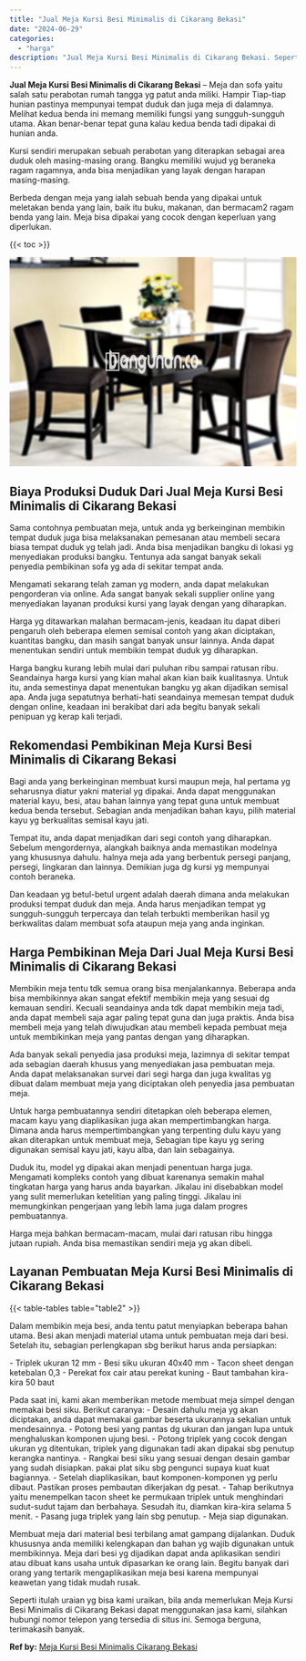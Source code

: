 ```yaml
---
title: "Jual Meja Kursi Besi Minimalis di Cikarang Bekasi"
date: "2024-06-29"
categories: 
  - "harga"
description: "Jual Meja Kursi Besi Minimalis di Cikarang Bekasi. Seperti itulah uraian yg bisa kami uraikan, bila anda memerlukan Meja Kursi Besi Minimalis di Cikarang Bek..."
---
```


**Jual Meja Kursi Besi Minimalis di Cikarang Bekasi** – Meja dan sofa yaitu salah satu perabotan rumah tangga yg patut anda miliki. Hampir Tiap-tiap hunian pastinya mempunyai tempat duduk dan juga meja di dalamnya. Melihat kedua benda ini memang memiliki fungsi yang sungguh-sungguh utama. Akan benar-benar tepat guna kalau kedua benda tadi dipakai di hunian anda.

Kursi sendiri merupakan sebuah perabotan yang diterapkan sebagai area duduk oleh masing-masing orang. Bangku memiliki wujud yg beraneka ragam ragamnya, anda bisa menjadikan yang layak dengan harapan masing-masing.

Berbeda dengan meja yang ialah sebuah benda yang dipakai untuk meletakan benda yang lain, baik itu buku, makanan, dan bermacam2 ragam benda yang lain. Meja bisa dipakai yang cocok dengan keperluan yang diperlukan.

{{< toc >}}

![Jual Meja Kursi Besi Minimalis di Cikarang Bekasi](/images/jual-meja-besi-murah03.png)

## Biaya Produksi Duduk Dari Jual Meja Kursi Besi Minimalis di Cikarang Bekasi

Sama contohnya pembuatan meja, untuk anda yg berkeinginan membikin tempat duduk juga bisa melaksanakan pemesanan atau membeli secara biasa tempat duduk yg telah jadi. Anda bisa menjadikan bangku di lokasi yg menyediakan produksi bangku. Tentunya ada sangat banyak sekali penyedia pembikinan sofa yg ada di sekitar tempat anda.

Mengamati sekarang telah zaman yg modern, anda dapat melakukan pengorderan via online. Ada sangat banyak sekali supplier online yang menyediakan layanan produksi kursi yang layak dengan yang diharapkan.

Harga yg ditawarkan malahan bermacam-jenis, keadaan itu dapat diberi pengaruh oleh beberapa elemen semisal contoh yang akan diciptakan, kuantitas bangku, dan masih sangat banyak unsur lainnya. Anda dapat menentukan sendiri untuk membikin tempat duduk yg diharapkan.

Harga bangku kurang lebih mulai dari puluhan ribu sampai ratusan ribu. Seandainya harga kursi yang kian mahal akan kian baik kualitasnya. Untuk itu, anda semestinya dapat menentukan bangku yg akan dijadikan semisal apa. Anda juga sepatutnya berhati-hati seandainya memesan tempat duduk dengan online, keadaan ini berakibat dari ada begitu banyak sekali penipuan yg kerap kali terjadi.

## Rekomendasi Pembikinan Meja Kursi Besi Minimalis di Cikarang Bekasi

Bagi anda yang berkeinginan membuat kursi maupun meja, hal pertama yg seharusnya diatur yakni material yg dipakai. Anda dapat menggunakan material kayu, besi, atau bahan lainnya yang tepat guna untuk membuat kedua benda tersebut. Sebagian anda menjadikan bahan kayu, pilih material kayu yg berkualitas semisal kayu jati.

Tempat itu, anda dapat menjadikan dari segi contoh yang diharapkan. Sebelum mengordernya, alangkah baiknya anda memastikan modelnya yang khususnya dahulu. halnya meja ada yang berbentuk persegi panjang, persegi, lingkaran dan lainnya. Demikian juga dg kursi yg mempunyai contoh beraneka.

Dan keadaan yg betul-betul urgent adalah daerah dimana anda melakukan produksi tempat duduk dan meja. Anda harus menjadikan tempat yg sungguh-sungguh terpercaya dan telah terbukti memberikan hasil yg berkwalitas dalam membuat sofa ataupun meja yang anda inginkan.

## Harga Pembikinan Meja Dari Jual Meja Kursi Besi Minimalis di Cikarang Bekasi

Membikin meja tentu tdk semua orang bisa menjalankannya. Beberapa anda bisa membikinnya akan sangat efektif membikin meja yang sesuai dg kemauan sendiri. Kecuali seandainya anda tdk dapat membikin meja tadi, anda dapat membeli saja agar paling tepat guna dan juga praktis. Anda bisa membeli meja yang telah diwujudkan atau membeli kepada pembuat meja untuk membikinkan meja yang pantas dengan yang diharapkan.

Ada banyak sekali penyedia jasa produksi meja, lazimnya di sekitar tempat ada sebagian daerah khusus yang menyediakan jasa pembuatan meja. Anda dapat melaksanakan survei dari segi harga dan juga kwalitas yg dibuat dalam membuat meja yang diciptakan oleh penyedia jasa pembuatan meja.

Untuk harga pembuatannya sendiri ditetapkan oleh beberapa elemen, macam kayu yang diaplikasikan juga akan mempertimbangkan harga. Dimana anda harus mempertimbangkan yang terpenting dulu kayu yang akan diterapkan untuk membuat meja, Sebagian tipe kayu yg sering digunakan semisal kayu jati, kayu alba, dan lain sebagainya.

Duduk itu, model yg dipakai akan menjadi penentuan harga juga. Mengamati kompleks contoh yang dibuat karenanya semakin mahal tingkatan harga yang harus anda bayarkan. Jikalau ini disebabkan model yang sulit memerlukan ketelitian yang paling tinggi. Jikalau ini memungkinkan pengerjaan yang lebih lama juga dalam progres pembuatannya.

Harga meja bahkan bermacam-macam, mulai dari ratusan ribu hingga jutaan rupiah. Anda bisa memastikan sendiri meja yg akan dibeli.

## Layanan Pembuatan Meja Kursi Besi Minimalis di Cikarang Bekasi

{{< table-tables table="table2" >}}

Dalam membikin meja besi, anda tentu patut menyiapkan beberapa bahan utama. Besi akan menjadi material utama untuk pembuatan meja dari besi. Setelah itu, sebagian perlengkapan sbg berikut harus anda persiapkan:

\- Triplek ukuran 12 mm - Besi siku ukuran 40x40 mm - Tacon sheet dengan ketebalan 0,3 - Perekat fox cair atau perekat kuning - Baut tambahan kira-kira 50 baut

Pada saat ini, kami akan memberikan metode membuat meja simpel dengan memakai besi siku. Berikut caranya: - Desain dahulu meja yg akan diciptakan, anda dapat memakai gambar beserta ukurannya sekalian untuk mendesainnya. - Potong besi yang pantas dg ukuran dan jangan lupa untuk menghaluskan komponen ujung besi. - Potong triplek yang cocok dengan ukuran yg ditentukan, triplek yang digunakan tadi akan dipakai sbg penutup kerangka nantinya. - Rangkai besi siku yang sesuai dengan desain gambar yang sudah disiapkan. pakai plat siku sbg pengunci supaya kuat kuat bagiannya. - Setelah diaplikasikan, baut komponen-komponen yg perlu dibaut. Pastikan proses pembautan dikerjakan dg pesat. - Tahap berikutnya yaitu menempelkan tacon sheet ke permukaan triplek untuk menghindari sudut-sudut tajam dan berbahaya. Sesudah itu, diamkan kira-kira selama 5 menit. - Pasang juga triplek yang lain sbg penutup. - Meja siap digunakan.

Membuat meja dari material besi terbilang amat gampang dijalankan. Duduk khususnya anda memiliki kelengkapan dan bahan yg wajib digunakan untuk membikinnya. Meja dari besi yg dijadikan dapat anda aplikasikan sendiri atau dibuat kans usaha untuk dipasarkan ke orang lain. Begitu banyak dari orang yang tertarik mengaplikasikan meja besi karena mempunyai keawetan yang tidak mudah rusak.

Seperti itulah uraian yg bisa kami uraikan, bila anda memerlukan Meja Kursi Besi Minimalis di Cikarang Bekasi dapat menggunakan jasa kami, silahkan hubungi nomor telepon yang tersedia di situs ini. Semoga berguna, terimakasih banyak.

**Ref by:** [Meja Kursi Besi Minimalis Cikarang Bekasi](https://id.wikipedia.org/wiki/Meja)

